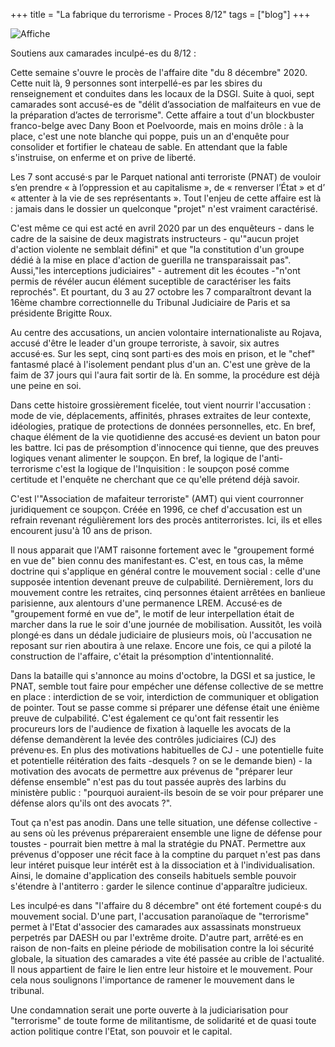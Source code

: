 +++
title = "La fabrique du terrorisme - Proces 8/12"
tags = ["blog"]
+++

![Affiche](/img/proces_812.jpg)

Soutiens aux camarades inculpé-es du 8/12 : 

Cette semaine s'ouvre le procès de l'affaire dite "du 8 décembre" 2020. Cette nuit là, 9 personnes sont interpellé-es par les sbires du renseignement et conduites dans les locaux de la DSGI. Suite à quoi, sept camarades sont accusé-es de "délit d’association de malfaiteurs en vue de la préparation d’actes de terrorisme". Cette affaire a tout d'un blockbuster franco-belge avec Dany Boon et Poelvoorde, mais en moins drôle : à la place, c'est une note blanche qui poppe, puis un an d'enquête pour consolider et fortifier le chateau de sable. En attendant que la fable s'instruise, on enferme et on prive de liberté.

Les 7 sont accusé·s par le Parquet national anti terroriste (PNAT) de vouloir s’en prendre « à l’oppression et au capitalisme », de « renverser l’État » et d’ « attenter à la vie de ses représentants ». Tout l'enjeu de cette affaire est là : jamais dans le dossier un quelconque "projet" n'est vraiment caractérisé. 

C'est même ce qui est acté en avril 2020 par un des enquêteurs - dans le cadre de la saisine de deux magistrats instructeurs - qu'"aucun projet d'action violente ne semblait défini" et que "la constitution d'un groupe dédié à la mise en place d'action de guerilla ne transparaissait pas". Aussi,"les interceptions judiciaires" - autrement dit les écoutes -"n'ont permis de révéler aucun élément suceptible de caractériser les faits reprochés". Et pourtant, du 3 au 27 octobre les 7 comparaîtront devant la 16ème chambre correctionnelle du Tribunal Judiciaire de Paris et sa présidente Brigitte Roux.

Au centre des accusations, un ancien volontaire internationaliste au Rojava, accusé d'être le leader d'un groupe terroriste, à savoir, six autres accusé·es. Sur les sept, cinq sont parti·es des mois en prison, et le "chef" fantasmé placé à l'isolement pendant plus d'un an. C'est une grève de la faim de 37 jours qui l'aura fait sortir de là. En somme, la procédure est déjà une peine en soi. 

Dans cette histoire grossièrement ficelée, tout vient nourrir l'accusation : mode de vie, déplacements, affinités, phrases extraites de leur contexte, idéologies, pratique de protections de données personnelles, etc. En bref, chaque élément de la vie quotidienne des accusé·es devient un baton pour les battre. Ici pas de présomption d'innocence qui tienne, que des preuves logiques venant alimenter le soupçon. En bref, la logique de l'anti-terrorisme c'est la logique de l'Inquisition : le soupçon posé comme certitude et l'enquête ne cherchant que ce qu'elle prétend déjà savoir.

C'est l'"Association de mafaiteur terroriste" (AMT) qui vient courronner juridiquement ce soupçon.
Créée en 1996, ce chef d'accusation est un refrain revenant régulièrement lors des procès antiterroristes. Ici, ils et elles encourent jusu'à 10 ans de prison. 

Il nous apparait que l'AMT raisonne fortement avec le "groupement formé en vue de" bien connu des manifestant·es. C'est, en tous cas, la même doctrine qui s'applique en général contre le mouvement social : celle d'une supposée intention devenant preuve de culpabilité. Dernièrement, lors du mouvement contre les retraites, cinq personnes étaient arrêtées en banlieue parisienne, aux alentours d'une permanence LREM. Accusé·es de "groupement formé en vue de", le motif de leur interpellation était de marcher dans la rue le soir d'une journée de mobilisation. Aussitôt, les voilà plongé·es dans un dédale judiciaire de plusieurs mois, où l'accusation ne reposant sur rien aboutira à une relaxe. Encore une fois, ce qui a piloté la construction de l'affaire, c'était la présomption d'intentionnalité.

Dans la bataille qui s'annonce au moins d'octobre, la DGSI et sa justice, le PNAT, semble tout faire pour empécher une défense collective de se mettre en place : interdiction de se voir, interdiction de communiquer et obligation de pointer. Tout se passe comme si préparer une défense était une énième preuve de culpabilité. C'est également ce qu'ont fait ressentir les procureurs lors de l'audience de fixation à laquelle les avocats de la défense demandèrent la levée des contrôles judiciaires (CJ) des prévenu·es. En plus des motivations habituelles de CJ - une potentielle fuite et potentielle réitération des faits -desquels ? on se le demande bien) - la motivation des avocats de permettre aux prévenus de "préparer leur défense ensemble" n'est pas du tout passée auprès des larbins du ministère public : "pourquoi auraient-ils besoin de se voir pour préparer une défense alors qu'ils ont des avocats ?". 

Tout ça n'est pas anodin. Dans une telle situation, une défense collective - au sens où les prévenus prépareraient ensemble une ligne de défense pour toustes - pourrait bien mettre à mal la stratégie du PNAT. Permettre aux prévenus d'opposer une récit face à la comptine du parquet n'est pas dans leur intéret puisque leur intérêt est à la dissociation et à l'individualisation. Ainsi, le domaine d'application des conseils habituels semble pouvoir s'étendre à l'antiterro : garder le silence continue d'apparaître judicieux.

Les inculpé·es dans "l'affaire du 8 décembre" ont été fortement coupé·s du mouvement social. D'une part, l'accusation paranoïaque de "terrorisme" permet à l'Etat d'associer des camarades aux assassinats monstrueux perpetrés par DAESH ou par l'extrême droite. D'autre part, arrêté·es en raison de non-faits en pleine période de mobilisation contre la loi sécurité globale, la situation des camarades a vite été passée au crible de l'actualité. Il nous appartient de faire le lien entre leur histoire et le mouvement. Pour cela nous soulignons l'importance de ramener le mouvement dans le tribunal. 

Une condamnation serait une porte ouverte à la judiciarisation pour "terrorisme" de toute forme de militantisme, de solidarité et de quasi toute action politique contre l'Etat, son pouvoir et le capital.
